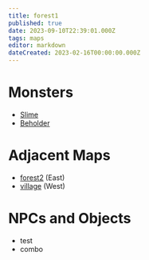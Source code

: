 ```yaml
---
title: forest1
published: true
date: 2023-09-10T22:39:01.000Z
tags: maps
editor: markdown
dateCreated: 2023-02-16T00:00:00.000Z
---
```



# Monsters
 * [Slime](/monsters/slime)
 * [Beholder](/monsters/beholder)

# Adjacent Maps
 * [forest2](/maps/forest2) (East)
 * [village](/maps/village) (West)

# NPCs and Objects
 * test
 * combo
